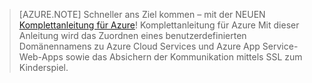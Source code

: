 
> [AZURE.NOTE]
> Schneller ans Ziel kommen – mit der NEUEN [Komplettanleitung für Azure](http://support.microsoft.com/kb/2990804)!  Komplettanleitung für Azure</a> Mit dieser Anleitung wird das Zuordnen eines benutzerdefinierten Domänennamens zu Azure Cloud Services und Azure App Service-Web-Apps sowie das Absichern der Kommunikation mittels SSL zum Kinderspiel.

<!----HONumber=Oct15_HO3-->